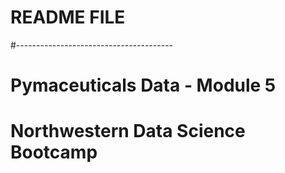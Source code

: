 # README FILE
#---------------------------------------
# Pymaceuticals Data - Module 5 
# Northwestern Data Science Bootcamp
